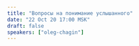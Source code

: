 ```yaml
---
title: "Вопросы на понимание услышанного"
date: "22 Oct 20 17:00 MSK"
draft: false
speakers: ["oleg-chagin"]
---
```

